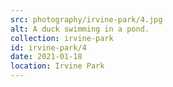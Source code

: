 ```yaml
---
src: photography/irvine-park/4.jpg
alt: A duck swimming in a pond.
collection: irvine-park
id: irvine-park/4
date: 2021-01-18
location: Irvine Park
---
```

